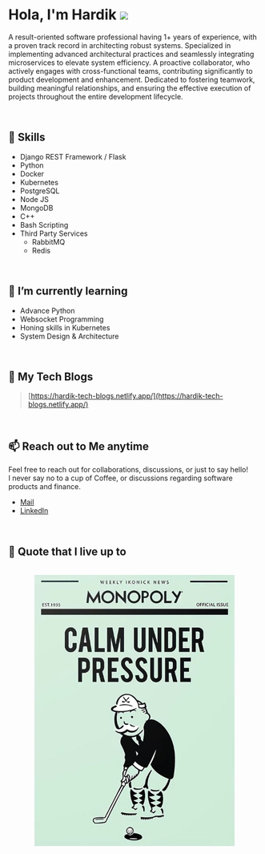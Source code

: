 # Hola, I'm Hardik <img src="https://raw.githubusercontent.com/MartinHeinz/MartinHeinz/master/wave.gif" width="30px">

A result-oriented software professional having 1+ years of experience, with a proven track record in architecting robust
systems. Specialized in implementing advanced architectural practices and seamlessly integrating microservices to
elevate system efficiency. A proactive collaborator, who actively engages with cross-functional teams, contributing
significantly to product development and enhancement. Dedicated to fostering teamwork, building meaningful
relationships, and ensuring the effective execution of projects throughout the entire development lifecycle.

<br/>

## 🔧 Skills

- Django REST Framework / Flask
- Python
- Docker
- Kubernetes
- PostgreSQL
- Node JS
- MongoDB
- C++
- Bash Scripting
- Third Party Services
    - RabbitMQ
    - Redis

<br/>

## 🌱 I’m currently learning

- Advance Python
- Websocket Programming
- Honing skills in Kubernetes
- System Design & Architecture

<br/>

## 🚀 My Tech Blogs

> [https://hardik-tech-blogs.netlify.app/](https://hardik-tech-blogs.netlify.app/)

<br/>

## 📫 Reach out to Me anytime

Feel free to reach out for collaborations, discussions, or just to say hello!
<br/>
I never say no to a cup of Coffee, or discussions regarding software products and finance.

- [Mail](mailto:hardikambati99@gmail.com)
- [LinkedIn](https://www.linkedin.com/in/hardik-ambati)

<br/>

## 💬 Quote that I live up to

<br/>

<div align="center">
<img src="./calm_under_pressure.jpg" width="400px">
</div>
